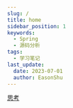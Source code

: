 ```yaml
---
slug: /
title: home
sidebar_position: 1
keywords:
  - Spring
  - 源码分析
tags:
  - 学习笔记
last_update:
  date: 2023-07-01
  author: EasonShu
---
```

[思考](https://th.bing.com/th/id/R.e2fcb668517e2b8ec6e6bf70884f03a7?rik=ics1xpihoLMOsQ&riu=http%3a%2f%2fpic.ntimg.cn%2f20130125%2f6160267_111636143111_2.jpg)